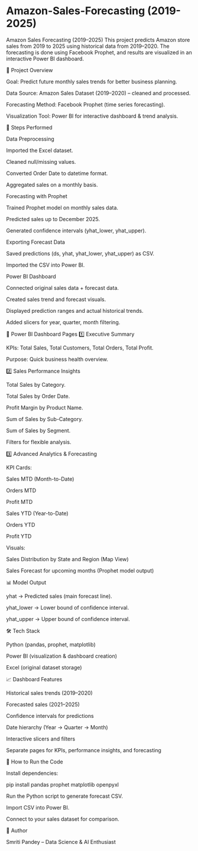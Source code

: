 # Amazon-Sales-Forecasting (2019-2025)
Amazon Sales Forecasting (2019–2025)  This project predicts Amazon store sales from 2019 to 2025 using historical data from 2019–2020. The forecasting is done using Facebook Prophet, and results are visualized in an interactive Power BI dashboard.



📌 Project Overview

Goal: Predict future monthly sales trends for better business planning.

Data Source: Amazon Sales Dataset (2019–2020) – cleaned and processed.

Forecasting Method: Facebook Prophet (time series forecasting).

Visualization Tool: Power BI for interactive dashboard & trend analysis.

📂 Steps Performed

Data Preprocessing

Imported the Excel dataset.

Cleaned null/missing values.

Converted Order Date to datetime format.

Aggregated sales on a monthly basis.

Forecasting with Prophet

Trained Prophet model on monthly sales data.

Predicted sales up to December 2025.

Generated confidence intervals (yhat_lower, yhat_upper).

Exporting Forecast Data

Saved predictions (ds, yhat, yhat_lower, yhat_upper) as CSV.

Imported the CSV into Power BI.

Power BI Dashboard

Connected original sales data + forecast data.

Created sales trend and forecast visuals.

Displayed prediction ranges and actual historical trends.

Added slicers for year, quarter, month filtering.

📄 Power BI Dashboard Pages
1️⃣ Executive Summary

KPIs: Total Sales, Total Customers, Total Orders, Total Profit.

Purpose: Quick business health overview.

2️⃣ Sales Performance Insights

Total Sales by Category.

Total Sales by Order Date.

Profit Margin by Product Name.

Sum of Sales by Sub-Category.

Sum of Sales by Segment.

Filters for flexible analysis.

3️⃣ Advanced Analytics & Forecasting

KPI Cards:

Sales MTD (Month-to-Date)

Orders MTD

Profit MTD

Sales YTD (Year-to-Date)

Orders YTD

Profit YTD

Visuals:

Sales Distribution by State and Region (Map View)

Sales Forecast for upcoming months (Prophet model output)

📊 Model Output

yhat → Predicted sales (main forecast line).

yhat_lower → Lower bound of confidence interval.

yhat_upper → Upper bound of confidence interval.

🛠 Tech Stack

Python (pandas, prophet, matplotlib)

Power BI (visualization & dashboard creation)

Excel (original dataset storage)

📈 Dashboard Features

Historical sales trends (2019–2020)

Forecasted sales (2021–2025)

Confidence intervals for predictions

Date hierarchy (Year → Quarter → Month)

Interactive slicers and filters

Separate pages for KPIs, performance insights, and forecasting

🚀 How to Run the Code

Install dependencies:

pip install pandas prophet matplotlib openpyxl


Run the Python script to generate forecast CSV.

Import CSV into Power BI.

Connect to your sales dataset for comparison.

📌 Author

Smriti Pandey – Data Science & AI Enthusiast
